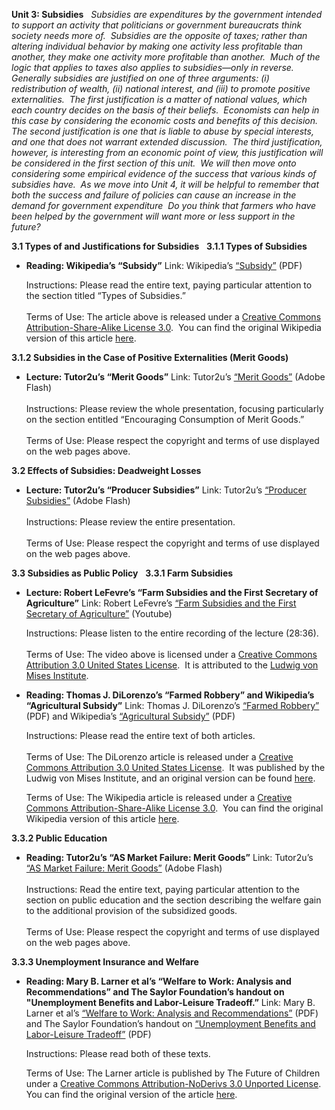 **Unit 3: Subsidies** <span id="3"></span> 
*Subsidies are expenditures by the government intended to support an
activity that politicians or government bureaucrats think society needs
more of.  Subsidies are the opposite of taxes; rather than altering
individual behavior by making one activity less profitable than another,
they make one activity more profitable than another.  Much of the logic
that applies to taxes also applies to subsidies—only in reverse. 
Generally subsidies are justified on one of three arguments: (i)
redistribution of wealth, (ii) national interest, and (iii) to promote
positive externalities.  The first justification is a matter of national
values, which each country decides on the basis of their beliefs. 
Economists can help in this case by considering the economic costs and
benefits of this decision.  The second justification is one that is
liable to abuse by special interests, and one that does not warrant
extended discussion.  The third justification, however, is interesting
from an economic point of view, this justification will be considered in
the first section of this unit.  We will then move onto considering some
empirical evidence of the success that various kinds of subsidies have. 
As we move into Unit 4, it will be helpful to remember that both the
success and failure of policies can cause an increase in the demand for
government expenditure  Do you think that farmers who have been helped
by the government will want more or less support in the future?*

**3.1 Types of and Justifications for Subsidies** <span
id="3.1"></span> 
**3.1.1 Types of Subsidies** <span id="3.1.1"></span> 
-   **Reading: Wikipedia’s “Subsidy”**
    Link: Wikipedia’s
    [“Subsidy”](https://resources.saylor.org/archived/wp-content/uploads/2012/06/Subsidy.pdf) (PDF)  
      
     Instructions: Please read the entire text, paying particular
    attention to the section titled “Types of Subsidies.”  
        
     Terms of Use: The article above is released under a [Creative
    Commons Attribution-Share-Alike License
    3.0](http://creativecommons.org/licenses/by-sa/3.0/).  You can find
    the original Wikipedia version of this article
    [here](http://en.wikipedia.org/wiki/Subsidy).

**3.1.2 Subsidies in the Case of Positive Externalities (Merit Goods)**
<span id="3.1.2"></span> 
-   **Lecture: Tutor2u’s “Merit Goods”**
    Link: Tutor2u’s [“Merit
    Goods”](http://www.tutor2u.net/economics/presentations/aseconomics/marketfailure/MeritGoods/default.html)
    (Adobe Flash)  
        
     Instructions: Please review the whole presentation, focusing
    particularly on the section entitled “Encouraging Consumption of
    Merit Goods.”  
        
     Terms of Use: Please respect the copyright and terms of use
    displayed on the web pages above.

**3.2 Effects of Subsidies: Deadweight Losses** <span id="3.2"></span> 
-   **Lecture: Tutor2u’s “Producer Subsidies”**
    Link: Tutor2u’s [“Producer
    Subsidies”](http://www.tutor2u.net/economics/presentations/aseconomics/markets/ProducerSubsidies/default.html) (Adobe
    Flash)  
        
     Instructions: Please review the entire presentation.  
        
     Terms of Use: Please respect the copyright and terms of use
    displayed on the web pages above.

**3.3 Subsidies as Public Policy** <span id="3.3"></span> 
**3.3.1 Farm Subsidies** <span id="3.3.1"></span> 
-   **Lecture: Robert LeFevre’s “Farm Subsidies and the First Secretary
    of Agriculture”**
    Link: Robert LeFevre’s [“Farm Subsidies and the First Secretary of
    Agriculture”](http://www.youtube.com/watch?v=3ViaIOIDtFE) (Youtube)  
      
     Instructions: Please listen to the entire recording of the lecture
    (28:36).  
        
     Terms of Use: The video above is licensed under a [Creative Commons
    Attribution 3.0 United States
    License](http://creativecommons.org/licenses/by/3.0/us/).  It is
    attributed to the [Ludwig von Mises Institute](http://mises.org/).

-   **Reading: Thomas J. DiLorenzo’s “Farmed Robbery” and Wikipedia’s
    “Agricultural Subsidy”**
    Link: Thomas J. DiLorenzo’s [“Farmed
    Robbery”](https://resources.saylor.org/archived/wp-content/uploads/2012/06/Farmed-Robbery.pdf)
    (PDF) and Wikipedia’s [“Agricultural
    Subsidy”](https://resources.saylor.org/archived/wp-content/uploads/2012/06/FarmSubsidy.pdf) (PDF)  
      
     Instructions: Please read the entire text of both articles.  
        
     Terms of Use: The DiLorenzo article is released under a [Creative
    Commons Attribution 3.0 United States
    License](http://creativecommons.org/licenses/by/3.0/us/).  It was
    published by the Ludwig von Mises Institute, and an original version
    can be found
    [here](http://mises.org/freemarket_detail.aspx?control=540).  
      
     Terms of Use: The Wikipedia article is released under a [Creative
    Commons Attribution-Share-Alike License
    3.0](http://creativecommons.org/licenses/by-sa/3.0/).  You can find
    the original Wikipedia version of this
    article [here](http://en.wikipedia.org/wiki/Farm_subsidy).

**3.3.2 Public Education** <span id="3.3.2"></span> 
-   **Reading: Tutor2u’s “AS Market Failure: Merit Goods”**
    Link: Tutor2u’s [“AS Market Failure: Merit
    Goods”](http://www.tutor2u.net/economics/revision-notes/as-marketfailure-merit-goods.html)
    (Adobe Flash)  
        
     Instructions: Read the entire text, paying particular attention to
    the section on public education and the section describing the
    welfare gain to the additional provision of the subsidized goods.  
        
     Terms of Use: Please respect the copyright and terms of use
    displayed on the web pages above.

**3.3.3 Unemployment Insurance and Welfare** <span id="3.3.3"></span> 
-   **Reading: Mary B. Larner et al’s “Welfare to Work: Analysis and
    Recommendations” and The Saylor Foundation’s handout on
    "Unemployment Benefits and Labor-Leisure Tradeoff.”**
    Link: Mary B. Larner et al’s [“Welfare to Work: Analysis and
    Recommendations”](https://resources.saylor.org/archived/wp-content/uploads/2012/06/Welfare-to-Work.pdf)
    (PDF) and The Saylor Foundation’s handout on [“Unemployment Benefits
    and Labor-Leisure
    Tradeoff”](https://resources.saylor.org/archived/wp-content/uploads/2011/05/ECON305-3.3.3-Labor-LeisureHandout2.pdf)
    (PDF)  
      
     Instructions: Please read both of these texts.    
      
     Terms of Use: The Larner article is published by The Future of
    Children under a [Creative Commons Attribution-NoDerivs 3.0 Unported
    License](http://creativecommons.org/licenses/by-nd/3.0/).  You can
    find the original version of the article
    [here](http://www.princeton.edu/futureofchildren/publications/journals/article/index.xml?journalid=54&articleid=296&sectionid=1954).


